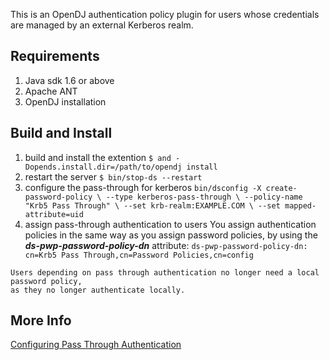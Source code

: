 This is an OpenDJ authentication policy plugin for users whose credentials
are managed by an external Kerberos realm.

Requirements
------------
  1. Java sdk 1.6 or above
  2. Apache ANT
  3. OpenDJ installation

Build and Install
----------------
  1. build and install the extention
    ```$ and -Dopends.install.dir=/path/to/opendj install```
  2. restart the server
    ```$ bin/stop-ds --restart```
  3. configure the pass-through for kerberos
    ```bin/dsconfig -X create-password-policy \
       --type kerberos-pass-through \
       --policy-name "Krb5 Pass Through" \
       --set krb-realm:EXAMPLE.COM \
       --set mapped-attribute=uid
    ```
  4. assign pass-through authentication to users
    You assign authentication policies in the same way as you assign password
    policies, by using the ***ds-pwp-password-policy-dn*** attribute:
    ```ds-pwp-password-policy-dn: cn=Krb5 Pass Through,cn=Password Policies,cn=config```

    Users depending on pass through authentication no longer need a local password policy,
    as they no longer authenticate locally.

More Info
---------
[Configuring Pass Through Authentication][1]

  [1]: http://opendj.forgerock.org/opendj-server/doc/admin-guide/index/chap-pta.html
